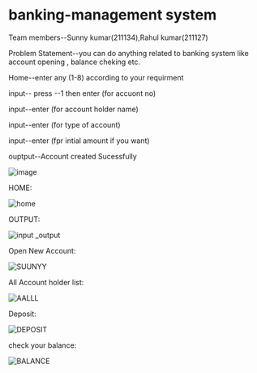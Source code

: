 

# banking-management system
Team members--Sunny kumar(211134),Rahul kumar(211127)

Problem Statement--you can do anything related to banking system like account opening , balance cheking etc.

Home--enter any (1-8) according to your requirment

input-- press --1 then enter (for accuont no)

input--enter (for account holder name)

input--enter (for type of account)

input--enter (fpr intial amount if you want)

ouptput--Account created Sucessfully

![image](https://user-images.githubusercontent.com/117119492/206639085-ef6aca81-a8a0-4f79-ad6b-8106b4c32b32.png)

HOME:

![home](https://user-images.githubusercontent.com/117119492/206630779-302b9e16-6eb3-483a-b029-8143f1395903.png)

OUTPUT:

![input _output](https://user-images.githubusercontent.com/117119492/206630945-90530aad-0f21-4488-84cd-46da0cd526e2.png)

Open New Account:

![SUUNYY](https://user-images.githubusercontent.com/117119492/206659669-e8a428b3-3cd4-46e2-b761-2c35c5fe8334.png)

All Account holder list:

![AALLL](https://user-images.githubusercontent.com/117119492/206660142-84982ed9-ed25-406d-bbd9-a9ae207d78bd.png)

Deposit:

![DEPOSIT](https://user-images.githubusercontent.com/117119492/206660323-aa66ca49-0096-494f-9422-a348fcfdb1e6.png)

check your balance:

![BALANCE](https://user-images.githubusercontent.com/117119492/206660498-cec6bf9a-d869-4bf3-ad64-59f131c86347.png)









